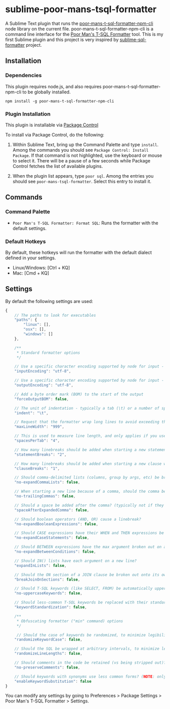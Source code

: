 # sublime-poor-mans-tsql-formatter

A Sublime Text plugin that runs the [poor-mans-t-sql-formatter-npm-cli](https://github.com/TaoK/poor-mans-t-sql-formatter-npm-cli) node library on the current file. poor-mans-t-sql-formatter-npm-cli is a command line interface for the [Poor Man's T-SQL Formatter](http://architectshack.com/PoorMansTSqlFormatter.ashx) tool.
This is my first Sublime plugin and this project is very inspired by [sublime-sql-formatter](https://github.com/kufii/sublime-sql-formatter) project.

## Installation

### Dependencies

This plugin requires node.js, and also requires poor-mans-t-sql-formatter-npm-cli to be globally installed.

`npm install -g poor-mans-t-sql-formatter-npm-cli`

### Plugin Installation

This plugin is installable via [Package Control](https://packagecontrol.io/installation)

To install via Package Control, do the following:

1. Within Sublime Text, bring up the Command Palette and type `install`. Among the commands you should see `Package Control: Install Package`. If that command is not highlighted, use the keyboard or mouse to select it. There will be a pause of a few seconds while Package Control fetches the list of available plugins.

2. When the plugin list appears, type `poor sql`. Among the entries you should see `poor-mans-tsql-formatter`. Select this entry to install it.

## Commands

### Command Palette

* `Poor Man's T-SQL Formatter: Format SQL`: Runs the formatter with the default settings.

### Default Hotkeys

By default, these hotkeys will run the formatter with the default dialect defined in your settings.

* Linux/Windows: [Ctrl + KQ]
* Mac: [Cmd + KQ]

## Settings

By default the following settings are used:

```javascript
{
	// The paths to look for executables
	"paths": {
		"linux": [],
		"osx": [],
		"windows": []
	},

	/**
	 * Standard formatter options
	 */

	// Use a specific character encoding supported by node for input - basically utf-16le or utf-8
	"inputEncoding": "utf-8",

	// Use a specific character encoding supported by node for input - basically utf-16le or utf-8
	"outputEncoding": "utf-8",

	// Add a byte order mark (BOM) to the start of the output
	"forceOutputBOM": false,

	// The unit of indentation - typically a tab (\t) or a number of spaces
	"indent": "\t",

	// Request that the formatter wrap long lines to avoid exceeding this line length
	"maxLineWidth": "999",

	// This is used to measure line length, and only applies if you use tabs
	"spacesPerTab": "4",

	// How many linebreaks should be added when starting a new statement?
	"statementBreaks": "2",

	// How many linebreaks should be added when starting a new clause within a statement?
	"clauseBreaks": "1",

	// Should comma-delimited lists (columns, group by args, etc) be broken out onto new lines?
	"no-expandCommaLists": false,

	// When starting a new line because of a comma, should the comma be at the end of line (VS the start of the next)?
	"no-trailingCommas": false,

	// Should a space be added after the comma? (typically not if they are "trailing")
	"spaceAfterExpandedComma": false,

	// Should boolean operators (AND, OR) cause a linebreak?
	"no-expandBooleanExpressions": false,

	// Should CASE expressions have their WHEN and THEN expressions be broken out on new lines?
	"no-expandCaseStatements": false,

	// Should BETWEEN expressions have the max argument broken out on a new line?
	"no-expandBetweenConditions": false,

	// Should IN() lists have each argument on a new line?
	"expandInLists": false,

	// Should the ON section of a JOIN clause be broken out onto its own line?
	"breakJoinOnSections": false,

	// Should T-SQL keywords (like SELECT, FROM) be automatically uppercased?
	"no-uppercaseKeywords": false,

	// Should less-common T-SQL keywords be replaced with their standard counterparts? (NOTE: only safe for T-SQL!)
	"keywordStandardization": false,

	/**
	 * Obfuscating formatter ("min" command) options
	 */

	 // Should the case of keywords be randomized, to minimize legibility?
	"randomizeKeywordCase": false,

	// Should the SQL be wrapped at arbitrary intervals, to minimize legibility?
	"randomizeLineLengths": false,

	// Should comments in the code be retained (vs being stripped out)?
	"no-preserveComments": false,

	// Should keywords with synonyms use less common forms? (NOTE: only safe for T-SQL!)
	"enableKeywordSubstitution": false
}
```

You can modify any settings by going to Preferences > Package Settings > Poor Man's T-SQL Formatter > Settings.

